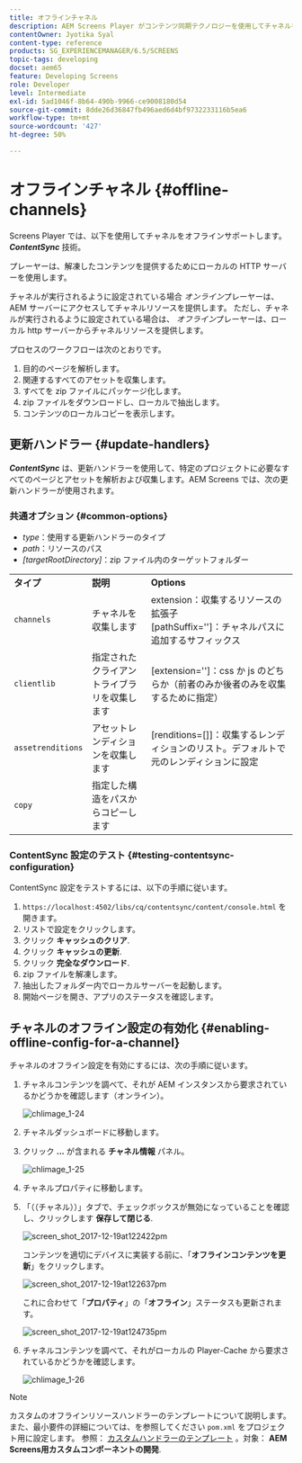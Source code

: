 ```yaml
---
title: オフラインチャネル
description: AEM Screens Player がコンテンツ同期テクノロジーを使用してチャネルをオフラインサポートする方法について説明します。
contentOwner: Jyotika Syal
content-type: reference
products: SG_EXPERIENCEMANAGER/6.5/SCREENS
topic-tags: developing
docset: aem65
feature: Developing Screens
role: Developer
level: Intermediate
exl-id: 5ad1046f-8b64-490b-9966-ce9008180d54
source-git-commit: 8dde26d36847fb496aed6d4bf9732233116b5ea6
workflow-type: tm+mt
source-wordcount: '427'
ht-degree: 50%

---
```


# オフラインチャネル {#offline-channels}

Screens Player では、以下を使用してチャネルをオフラインサポートします。 ***ContentSync*** 技術。

プレーヤーは、解凍したコンテンツを提供するためにローカルの HTTP サーバーを使用します。

チャネルが実行されるように設定されている場合 *オンライン*&#x200B;プレーヤーは、AEM サーバーにアクセスしてチャネルリソースを提供します。 ただし、チャネルが実行されるように設定されている場合は、 *オフライン*&#x200B;プレーヤーは、ローカル http サーバーからチャネルリソースを提供します。

プロセスのワークフローは次のとおりです。

1. 目的のページを解析します。
1. 関連するすべてのアセットを収集します。
1. すべてを zip ファイルにパッケージ化します。
1. zip ファイルをダウンロードし、ローカルで抽出します。
1. コンテンツのローカルコピーを表示します。

## 更新ハンドラー {#update-handlers}

***ContentSync*** は、更新ハンドラーを使用して、特定のプロジェクトに必要なすべてのページとアセットを解析および収集します。AEM Screens では、次の更新ハンドラーが使用されます。

### 共通オプション {#common-options}

* *type*：使用する更新ハンドラーのタイプ
* *path*：リソースのパス
* *[targetRootDirectory]*：zip ファイル内のターゲットフォルダー

<table>
 <tbody>
  <tr>
   <td><strong>タイプ</strong></td> 
   <td><strong>説明</strong></td> 
   <td><strong>Options</strong></td> 
  </tr>
  <tr>
   <td><code>channels</code></td> 
   <td>チャネルを収集します</td> 
   <td>extension：収集するリソースの拡張子<br />[pathSuffix='']：チャネルパスに追加するサフィックス<br /> </td> 
  </tr>
  <tr>
   <td><code>clientlib</code></td> 
   <td>指定されたクライアントライブラリを収集します</td> 
   <td>[extension='']：css か js のどちらか（前者のみか後者のみを収集するために指定）</td> 
  </tr>
  <tr>
   <td><code>assetrenditions</code></td> 
   <td>アセットレンディションを収集します</td> 
   <td>[renditions=[]]：収集するレンディションのリスト。デフォルトで元のレンディションに設定</td> 
  </tr>
  <tr>
   <td><code>copy</code></td> 
   <td>指定した構造をパスからコピーします</td> 
   <td> </td> 
  </tr>
 </tbody>
</table>

### ContentSync 設定のテスト {#testing-contentsync-configuration}

ContentSync 設定をテストするには、以下の手順に従います。

1. `https://localhost:4502/libs/cq/contentsync/content/console.html` を開きます。
1. リストで設定をクリックします。
1. クリック **キャッシュのクリア**.
1. クリック **キャッシュの更新**.
1. クリック **完全なダウンロード**.
1. zip ファイルを解凍します。
1. 抽出したフォルダー内でローカルサーバーを起動します。
1. 開始ページを開き、アプリのステータスを確認します。

## チャネルのオフライン設定の有効化 {#enabling-offline-config-for-a-channel}

チャネルのオフライン設定を有効にするには、次の手順に従います。

1. チャネルコンテンツを調べて、それが AEM インスタンスから要求されているかどうかを確認します（オンライン）。

   ![chlimage_1-24](assets/chlimage_1-24.png)

1. チャネルダッシュボードに移動します。
1. クリック **...** が含まれる **チャネル情報** パネル。

   ![chlimage_1-25](assets/chlimage_1-25.png)

1. チャネルプロパティに移動します。
1. 「（（チャネル））」タブで、チェックボックスが無効になっていることを確認し、クリックします **保存して閉じる**.

   ![screen_shot_2017-12-19at122422pm](assets/screen_shot_2017-12-19at122422pm.png)

   コンテンツを適切にデバイスに実装する前に、「**オフラインコンテンツを更新**」をクリックします。

   ![screen_shot_2017-12-19at122637pm](assets/screen_shot_2017-12-19at122637pm.png)

   これに合わせて「**プロパティ**」の「**オフライン**」ステータスも更新されます。

   ![screen_shot_2017-12-19at124735pm](assets/screen_shot_2017-12-19at124735pm.png)

1. チャネルコンテンツを調べて、それがローカルの Player-Cache から要求されているかどうかを確認します。

   ![chlimage_1-26](assets/chlimage_1-26.png)

>[!NOTE]
>
>カスタムのオフラインリソースハンドラーのテンプレートについて説明します。 また、最小要件の詳細については、を参照してください `pom.xml` をプロジェクト用に設定します。 参照： [カスタムハンドラーのテンプレート](/help/user-guide/developing-custom-component-tutorial-develop.md#custom-handlers) 。対象： **AEM Screens用カスタムコンポーネントの開発**.
